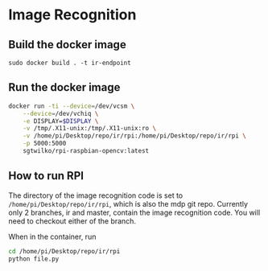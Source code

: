# Image Recognition

## Build the docker image

`sudo docker build . -t ir-endpoint`

## Run the docker image

```bash
docker run -ti --device=/dev/vcsm \
    --device=/dev/vchiq \
    -e DISPLAY=$DISPLAY \
    -v /tmp/.X11-unix:/tmp/.X11-unix:ro \
    -v /home/pi/Desktop/repo/ir/rpi:/home/pi/Desktop/repo/ir/rpi \
    -p 5000:5000
    sgtwilko/rpi-raspbian-opencv:latest

```

## How to run RPI 

The directory of the image recognition code is set to `/home/pi/Desktop/repo/ir/rpi`, which is also the mdp git repo. Currently only 2 branches, ir and master, contain the image recognition code. You will need to checkout either of the branch. 

When in the container, run 
```bash
cd /home/pi/Desktop/repo/ir/rpi
python file.py
```